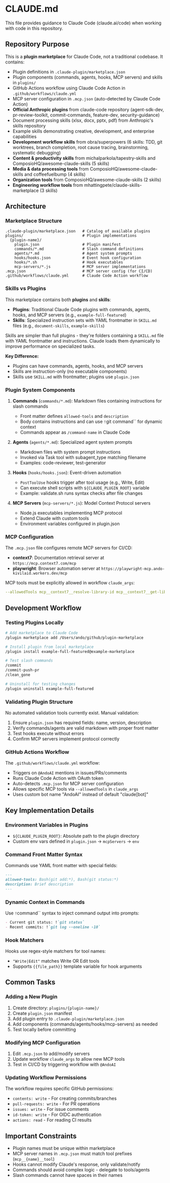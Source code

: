 # CLAUDE.md

This file provides guidance to Claude Code (claude.ai/code) when working with code in this repository.

## Repository Purpose

This is a **plugin marketplace** for Claude Code, not a traditional codebase. It contains:
- Plugin definitions in `.claude-plugin/marketplace.json`
- Plugin components (commands, agents, hooks, MCP servers) and skills in `plugins/`
- GitHub Actions workflow using Claude Code Action in `.github/workflows/claude.yml`
- MCP server configuration in `.mcp.json` (auto-detected by Claude Code Action)
- **Official Anthropic plugins** from claude-code repository (agent-sdk-dev, pr-review-toolkit, commit-commands, feature-dev, security-guidance)
- Document processing skills (xlsx, docx, pptx, pdf) from Anthropic's skills repository
- Example skills demonstrating creative, development, and enterprise capabilities
- **Development workflow skills** from obra/superpowers (6 skills: TDD, git worktrees, branch completion, root cause tracing, brainstorming, systematic debugging)
- **Content & productivity skills** from michalparkola/tapestry-skills and ComposioHQ/awesome-claude-skills (5 skills)
- **Media & data processing tools** from ComposioHQ/awesome-claude-skills and coffeefuelbump (4 skills)
- **Organization tools** from ComposioHQ/awesome-claude-skills (2 skills)
- **Engineering workflow tools** from mhattingpete/claude-skills-marketplace (3 skills)

## Architecture

### Marketplace Structure

```
.claude-plugin/marketplace.json   # Catalog of available plugins
plugins/                          # Plugin implementations
  {plugin-name}/
    plugin.json                   # Plugin manifest
    commands/*.md                 # Slash command definitions
    agents/*.md                   # Agent system prompts
    hooks/hooks.json              # Event hook configuration
    hooks/*.sh                    # Hook executables
    mcp-servers/*.js              # MCP server implementations
.mcp.json                         # MCP server config (for CI/CD)
.github/workflows/claude.yml      # Claude Code Action workflow
```

### Skills vs Plugins

This marketplace contains both **plugins** and **skills**:

- **Plugins**: Traditional Claude Code plugins with commands, agents, hooks, and MCP servers (e.g., `example-full-featured`)
- **Skills**: Specialized instruction sets with YAML frontmatter in `SKILL.md` files (e.g., `document-skills`, `example-skills`)

Skills are simpler than full plugins - they're folders containing a `SKILL.md` file with YAML frontmatter and instructions. Claude loads them dynamically to improve performance on specialized tasks.

**Key Difference:**
- Plugins can have commands, agents, hooks, and MCP servers
- Skills are instruction-only (no executable components)
- Skills use `SKILL.md` with frontmatter; plugins use `plugin.json`

### Plugin System Components

1. **Commands** (`commands/*.md`): Markdown files containing instructions for slash commands
   - Front matter defines `allowed-tools` and `description`
   - Body contains instructions and can use `!`git command`` for dynamic context
   - Commands appear as `/command-name` in Claude Code

2. **Agents** (`agents/*.md`): Specialized agent system prompts
   - Markdown files with system prompt instructions
   - Invoked via Task tool with subagent_type matching filename
   - Examples: code-reviewer, test-generator

3. **Hooks** (`hooks/hooks.json`): Event-driven automation
   - `PostToolUse` hooks trigger after tool usage (e.g., Write, Edit)
   - Can execute shell scripts with `${CLAUDE_PLUGIN_ROOT}` variable
   - Example: validate.sh runs syntax checks after file changes

4. **MCP Servers** (`mcp-servers/*.js`): Model Context Protocol servers
   - Node.js executables implementing MCP protocol
   - Extend Claude with custom tools
   - Environment variables configured in plugin.json

### MCP Configuration

The `.mcp.json` file configures remote MCP servers for CI/CD:

- **context7**: Documentation retrieval server at `https://mcp.context7.com/mcp`
- **playwright**: Browser automation server at `https://playwright-mcp.ando-kivilaid.workers.dev/mcp`

MCP tools must be explicitly allowed in workflow `claude_args`:
```yaml
--allowedTools mcp__context7__resolve-library-id mcp__context7__get-library-docs mcp__playwright__*
```

## Development Workflow

### Testing Plugins Locally

```bash
# Add marketplace to Claude Code
/plugin marketplace add /Users/ando/github/plugin-marketplace

# Install plugin from local marketplace
/plugin install example-full-featured@example-marketplace

# Test slash commands
/commit
/commit-push-pr
/clean_gone

# Uninstall for testing changes
/plugin uninstall example-full-featured
```

### Validating Plugin Structure

No automated validation tools currently exist. Manual validation:
1. Ensure `plugin.json` has required fields: name, version, description
2. Verify commands/agents are valid markdown with proper front matter
3. Test hooks execute without errors
4. Confirm MCP servers implement protocol correctly

### GitHub Actions Workflow

The `.github/workflows/claude.yml` workflow:
- Triggers on `@AndoAI` mentions in issues/PRs/comments
- Runs Claude Code Action with OAuth token
- Auto-detects `.mcp.json` for MCP server configuration
- Allows specific MCP tools via `--allowedTools` in `claude_args`
- Uses custom bot name "AndoAI" instead of default "claude[bot]"

## Key Implementation Details

### Environment Variables in Plugins

- `${CLAUDE_PLUGIN_ROOT}`: Absolute path to the plugin directory
- Custom env vars defined in `plugin.json` → `mcpServers` → `env`

### Command Front Matter Syntax

Commands use YAML front matter with special fields:
```markdown
---
allowed-tools: Bash(git add:*), Bash(git status:*)
description: Brief description
---
```

### Dynamic Context in Commands

Use `!`command`` syntax to inject command output into prompts:
```markdown
- Current git status: !`git status`
- Recent commits: !`git log --oneline -10`
```

### Hook Matchers

Hooks use regex-style matchers for tool names:
- `"Write|Edit"` matches Write OR Edit tools
- Supports `{{file_path}}` template variable for hook arguments

## Common Tasks

### Adding a New Plugin

1. Create directory: `plugins/{plugin-name}/`
2. Create `plugin.json` manifest
3. Add plugin entry to `.claude-plugin/marketplace.json`
4. Add components (commands/agents/hooks/mcp-servers) as needed
5. Test locally before committing

### Modifying MCP Configuration

1. Edit `.mcp.json` to add/modify servers
2. Update workflow `claude_args` to allow new MCP tools
3. Test in CI/CD by triggering workflow with `@AndoAI`

### Updating Workflow Permissions

The workflow requires specific GitHub permissions:
- `contents: write` - For creating commits/branches
- `pull-requests: write` - For PR operations
- `issues: write` - For issue comments
- `id-token: write` - For OIDC authentication
- `actions: read` - For reading CI results

## Important Constraints

- Plugin names must be unique within marketplace
- MCP server names in `.mcp.json` must match tool prefixes (`mcp__{name}__tool`)
- Hooks cannot modify Claude's response, only validate/notify
- Commands should avoid complex logic - delegate to tools/agents
- Slash commands cannot have spaces in their names
